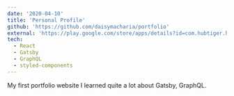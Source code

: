 ```yaml
---
date: '2020-04-10'
title: 'Personal Profile'
github: 'https://github.com/daisymacharia/portfolio'
external: 'https://play.google.com/store/apps/details?id=com.hubtiger.hubtiger'
tech:
  - React
  - Gatsby
  - GraphQL
  - styled-components
---
```

My first portfolio website I learned quite a lot about Gatsby, GraphQL. 
